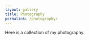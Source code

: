 ```yaml
---
layout: gallery
title: Photography
permalink: /photography/
---
```


Here is a collection of my photography.
